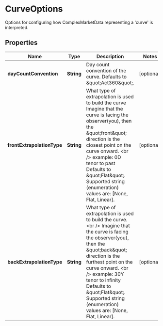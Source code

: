 

# CurveOptions

Options for configuring how ComplexMarketData representing a 'curve' is interpreted.

## Properties

| Name | Type | Description | Notes |
|------------ | ------------- | ------------- | -------------|
|**dayCountConvention** | **String** | Day count convention of the curve. Defaults to \&quot;Act360\&quot;. |  [optional] |
|**frontExtrapolationType** | **String** | What type of extrapolation is used to build the curve  Imagine that the curve is facing the observer(you), then the \&quot;front\&quot; direction is the closest point on the curve onward. &lt;br /&gt;  example: 0D tenor to past  Defaults to \&quot;Flat\&quot;. Supported string (enumeration) values are: [None, Flat, Linear]. |  [optional] |
|**backExtrapolationType** | **String** | What type of extrapolation is used to build the curve. &lt;br /&gt;  Imagine that the curve is facing the observer(you), then the \&quot;back\&quot; direction is the furthest point on the curve onward. &lt;br /&gt;  example: 30Y tenor to infinity  Defaults to \&quot;Flat\&quot;. Supported string (enumeration) values are: [None, Flat, Linear]. |  [optional] |



